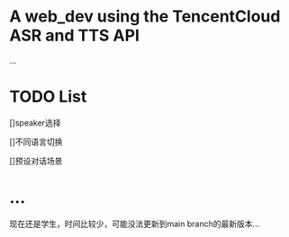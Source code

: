 # A web_dev using the TencentCloud ASR and TTS API

...

# TODO List

[]speaker选择

[]不同语言切换

[]预设对话场景

# ...
现在还是学生，时间比较少，可能没法更新到main branch的最新版本...
